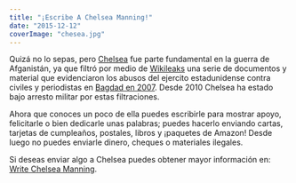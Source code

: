 ```yaml
---
title: "¡Escribe A Chelsea Manning!"
date: "2015-12-12"
coverImage: "chesea.jpg"
---
```


Quizá no lo sepas, pero [Chelsea](https://es.wikipedia.org/wiki/Chelsea_Manning "Chelsea Manning") fue parte fundamental en la guerra de Afganistán, ya que filtró por medio de [Wikileaks](https://wikileaks.org/index.es.html "Wikileaks") una serie de documentos y material que evidenciaron los abusos del ejercito estadunidense contra civiles y periodistas en [Bagdad en 2007](https://es.wikipedia.org/wiki/Ataque_a%C3%A9reo_en_Bagdad_del_12_de_julio_de_2007 "Collateral Murder"). Desde 2010 Chelsea ha estado bajo arresto militar por estas filtraciones.

Ahora que conoces un poco de ella puedes escribirle para mostrar apoyo, felicitarle o bien dedicarle unas palabras; puedes hacerlo enviando cartas, tarjetas de cumpleaños, postales, libros y ¡paquetes de Amazon! Desde luego no puedes enviarle dinero, cheques o materiales ilegales.

Si deseas enviar algo a Chelsea puedes obtener mayor información en: [Write Chelsea Manning](https://www.chelseamanning.org/learn-more/write-to-chelsea-manning "Write").
